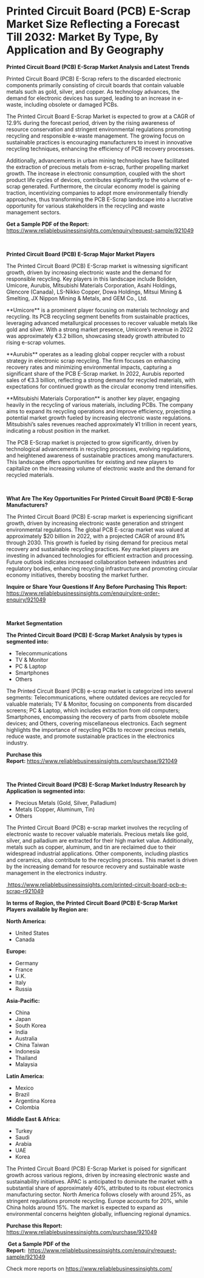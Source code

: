 <p><h1>Printed Circuit Board (PCB) E-Scrap Market Size Reflecting a Forecast Till 2032: Market By Type, By Application and By Geography</h1></p><p><strong>Printed Circuit Board (PCB) E-Scrap Market Analysis and Latest Trends</strong></p>
<p><p>Printed Circuit Board (PCB) E-Scrap refers to the discarded electronic components primarily consisting of circuit boards that contain valuable metals such as gold, silver, and copper. As technology advances, the demand for electronic devices has surged, leading to an increase in e-waste, including obsolete or damaged PCBs.</p><p>The Printed Circuit Board E-Scrap Market is expected to grow at a CAGR of 12.9% during the forecast period, driven by the rising awareness of resource conservation and stringent environmental regulations promoting recycling and responsible e-waste management. The growing focus on sustainable practices is encouraging manufacturers to invest in innovative recycling techniques, enhancing the efficiency of PCB recovery processes.</p><p>Additionally, advancements in urban mining technologies have facilitated the extraction of precious metals from e-scrap, further propelling market growth. The increase in electronic consumption, coupled with the short product life cycles of devices, contributes significantly to the volume of e-scrap generated. Furthermore, the circular economy model is gaining traction, incentivizing companies to adopt more environmentally friendly approaches, thus transforming the PCB E-Scrap landscape into a lucrative opportunity for various stakeholders in the recycling and waste management sectors.</p></p>
<p><strong>Get a Sample PDF of the Report:&nbsp;</strong> <a href="https://www.reliablebusinessinsights.com/enquiry/request-sample/921049?utm_campaign=2094&utm_medium=2&utm_source=Github&utm_content=ia&utm_term=01022025&utm_id=printed-circuit-board-pcb-e-scrap">https://www.reliablebusinessinsights.com/enquiry/request-sample/921049</a></p>
<p>&nbsp;</p>
<p><strong>Printed Circuit Board (PCB) E-Scrap Major Market Players</strong></p>
<p><p>The Printed Circuit Board (PCB) E-Scrap market is witnessing significant growth, driven by increasing electronic waste and the demand for responsible recycling. Key players in this landscape include Boliden, Umicore, Aurubis, Mitsubishi Materials Corporation, Asahi Holdings, Glencore (Canada), LS-Nikko Copper, Dowa Holdings, Mitsui Mining & Smelting, JX Nippon Mining & Metals, and GEM Co., Ltd.</p><p>**Umicore** is a prominent player focusing on materials technology and recycling. Its PCB recycling segment benefits from sustainable practices, leveraging advanced metallurgical processes to recover valuable metals like gold and silver. With a strong market presence, Umicore’s revenue in 2022 was approximately €3.2 billion, showcasing steady growth attributed to rising e-scrap volumes.</p><p>**Aurubis** operates as a leading global copper recycler with a robust strategy in electronic scrap recycling. The firm focuses on enhancing recovery rates and minimizing environmental impacts, capturing a significant share of the PCB E-Scrap market. In 2022, Aurubis reported sales of €3.3 billion, reflecting a strong demand for recycled materials, with expectations for continued growth as the circular economy trend intensifies.</p><p>**Mitsubishi Materials Corporation** is another key player, engaging heavily in the recycling of various materials, including PCBs. The company aims to expand its recycling operations and improve efficiency, projecting a potential market growth fueled by increasing electronic waste regulations. Mitsubishi’s sales revenues reached approximately ¥1 trillion in recent years, indicating a robust position in the market.</p><p>The PCB E-Scrap market is projected to grow significantly, driven by technological advancements in recycling processes, evolving regulations, and heightened awareness of sustainable practices among manufacturers. This landscape offers opportunities for existing and new players to capitalize on the increasing volume of electronic waste and the demand for recycled materials.</p></p>
<p>&nbsp;</p>
<p><strong>What Are The Key Opportunities For Printed Circuit Board (PCB) E-Scrap Manufacturers?</strong></p>
<p><p>The Printed Circuit Board (PCB) E-scrap market is experiencing significant growth, driven by increasing electronic waste generation and stringent environmental regulations. The global PCB E-scrap market was valued at approximately $20 billion in 2022, with a projected CAGR of around 8% through 2030. This growth is fueled by rising demand for precious metal recovery and sustainable recycling practices. Key market players are investing in advanced technologies for efficient extraction and processing. Future outlook indicates increased collaboration between industries and regulatory bodies, enhancing recycling infrastructure and promoting circular economy initiatives, thereby boosting the market further.</p></p>
<p><strong>Inquire or Share Your Questions If Any Before Purchasing This Report:</strong> <a href="https://www.reliablebusinessinsights.com/enquiry/pre-order-enquiry/921049?utm_campaign=2094&utm_medium=2&utm_source=Github&utm_content=ia&utm_term=01022025&utm_id=printed-circuit-board-pcb-e-scrap">https://www.reliablebusinessinsights.com/enquiry/pre-order-enquiry/921049</a></p>
<p>&nbsp;</p>
<p><strong>Market Segmentation</strong></p>
<p><strong>The Printed Circuit Board (PCB) E-Scrap Market Analysis by types is segmented into:</strong></p>
<p><ul><li>Telecommunications</li><li>TV & Monitor</li><li>PC & Laptop</li><li>Smartphones</li><li>Others</li></ul></p>
<p><p>The Printed Circuit Board (PCB) e-scrap market is categorized into several segments: Telecommunications, where outdated devices are recycled for valuable materials; TV & Monitor, focusing on components from discarded screens; PC & Laptop, which includes extraction from old computers; Smartphones, encompassing the recovery of parts from obsolete mobile devices; and Others, covering miscellaneous electronics. Each segment highlights the importance of recycling PCBs to recover precious metals, reduce waste, and promote sustainable practices in the electronics industry.</p></p>
<p><strong>Purchase this Report:&nbsp;</strong><a href="https://www.reliablebusinessinsights.com/purchase/921049?utm_campaign=2094&utm_medium=2&utm_source=Github&utm_content=ia&utm_term=01022025&utm_id=printed-circuit-board-pcb-e-scrap">https://www.reliablebusinessinsights.com/purchase/921049</a></p>
<p>&nbsp;</p>
<p><strong>The Printed Circuit Board (PCB) E-Scrap Market Industry Research by Application is segmented into:</strong></p>
<p><ul><li>Precious Metals (Gold, Silver, Palladium)</li><li>Metals (Copper, Aluminum, Tin)</li><li>Others</li></ul></p>
<p><p>The Printed Circuit Board (PCB) e-scrap market involves the recycling of electronic waste to recover valuable materials. Precious metals like gold, silver, and palladium are extracted for their high market value. Additionally, metals such as copper, aluminum, and tin are reclaimed due to their widespread industrial applications. Other components, including plastics and ceramics, also contribute to the recycling process. This market is driven by the increasing demand for resource recovery and sustainable waste management in the electronics industry.</p></p>
<p><a href="https://www.reliablebusinessinsights.com/printed-circuit-board-pcb-e-scrap-r921049?utm_campaign=2094&utm_medium=2&utm_source=Github&utm_content=ia&utm_term=01022025&utm_id=printed-circuit-board-pcb-e-scrap">&nbsp;https://www.reliablebusinessinsights.com/printed-circuit-board-pcb-e-scrap-r921049</a></p>
<p><strong>In terms of Region, the Printed Circuit Board (PCB) E-Scrap Market Players available by Region are:</strong></p>
<p>
    <p> <strong> North America: </strong>
        <ul>
            <li>United States</li>
            <li>Canada</li>
        </ul>
        </p> 
    <p> <strong> Europe: </strong>
        <ul>
            <li>Germany</li>
            <li>France</li>
            <li>U.K.</li>
            <li>Italy</li>
            <li>Russia</li>
        </ul>
        </p> 
    <p> <strong> Asia-Pacific: </strong>
        <ul>
            <li>China</li>
            <li>Japan</li>
            <li>South Korea</li>
            <li>India</li>
            <li>Australia</li>
            <li>China Taiwan</li>
            <li>Indonesia</li>
            <li>Thailand</li>
            <li>Malaysia</li>
        </ul>
        </p> 
    <p> <strong> Latin America: </strong>
        <ul>
            <li>Mexico</li>
            <li>Brazil</li>
            <li>Argentina Korea</li>
            <li>Colombia</li>
        </ul>
        </p> 
    <p> <strong> Middle East & Africa: </strong>
        <ul>
            <li>Turkey</li>
            <li>Saudi</li>
            <li>Arabia</li>
            <li>UAE</li>
            <li>Korea</li>
        </ul>
    </p>
    </p>
<p><p>The Printed Circuit Board (PCB) E-Scrap Market is poised for significant growth across various regions, driven by increasing electronic waste and sustainability initiatives. APAC is anticipated to dominate the market with a substantial share of approximately 40%, attributed to its robust electronics manufacturing sector. North America follows closely with around 25%, as stringent regulations promote recycling. Europe accounts for 20%, while China holds around 15%. The market is expected to expand as environmental concerns heighten globally, influencing regional dynamics.</p></p>
<p><strong>Purchase this Report: </strong><a href="https://www.reliablebusinessinsights.com/purchase/921049?utm_campaign=2094&utm_medium=2&utm_source=Github&utm_content=ia&utm_term=01022025&utm_id=printed-circuit-board-pcb-e-scrap">https://www.reliablebusinessinsights.com/purchase/921049</a></p>
<p>&nbsp;<strong>Get a Sample PDF of the Report:&nbsp;&nbsp;</strong><a href="https://www.reliablebusinessinsights.com/enquiry/request-sample/921049?utm_campaign=2094&utm_medium=2&utm_source=Github&utm_content=ia&utm_term=01022025&utm_id=printed-circuit-board-pcb-e-scrap">https://www.reliablebusinessinsights.com/enquiry/request-sample/921049</a></p>
<p><strong></strong></p>
<p>Check more reports on <a href="https://www.reliablebusinessinsights.com/?utm_campaign=2094&utm_medium=2&utm_source=Github&utm_content=ia&utm_term=01022025&utm_id=printed-circuit-board-pcb-e-scrap">https://www.reliablebusinessinsights.com/</a></p>